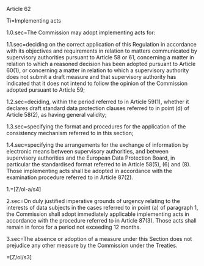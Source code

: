 Article 62

Ti=Implementing acts

1.0.sec=The Commission may adopt implementing acts for:

1.1.sec=deciding on the correct application of this Regulation in accordance with its objectives and requirements in relation to matters communicated by supervisory authorities pursuant to Article 58 or 61, concerning a matter in relation to which a reasoned decision has been adopted pursuant to Article 60(1), or concerning a matter in relation to which a supervisory authority does not submit a draft measure and that supervisory authority has indicated that it does not intend to follow the opinion of the Commission adopted pursuant to Article 59;

1.2.sec=deciding, within the period referred to in Article 59(1), whether it declares draft standard data protection clauses referred to in point (d) of Article 58(2), as having general validity;

1.3.sec=specifying the format and procedures for the application of the consistency mechanism referred to in this section;

1.4.sec=specifying the arrangements for the exchange of information by electronic means between supervisory authorities, and between supervisory authorities and the European Data Protection Board, in particular the standardised format referred to in Article 58(5), (6) and (8). Those implementing acts shall be adopted in accordance with the examination procedure referred to in Article 87(2).

1.=[Z/ol-a/s4]

2.sec=On duly justified imperative grounds of urgency relating to the interests of data subjects in the cases referred to in point (a) of paragraph 1, the Commission shall adopt immediately applicable implementing acts in accordance with the procedure referred to in Article 87(3). Those acts shall remain in force for a period not exceeding 12 months.

3.sec=The absence or adoption of a measure under this Section does not prejudice any other measure by the Commission under the Treaties. 

=[Z/ol/s3]